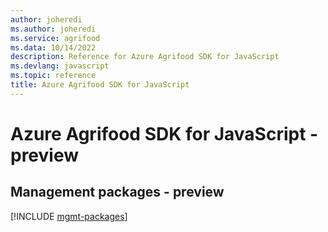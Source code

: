 ```yaml
---
author: joheredi
ms.author: joheredi
ms.service: agrifood
ms.data: 10/14/2022
description: Reference for Azure Agrifood SDK for JavaScript
ms.devlang: javascript
ms.topic: reference
title: Azure Agrifood SDK for JavaScript
---
```

# Azure Agrifood SDK for JavaScript - preview

## Management packages - preview
[!INCLUDE [mgmt-packages](agrifood-mgmt-index.md)]